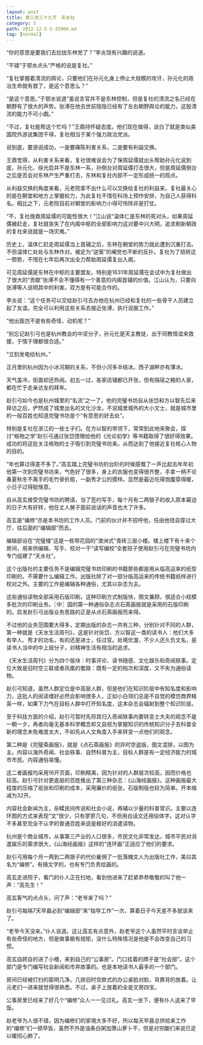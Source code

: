 ```yaml
---
layout: post
title: 第三百三十九节　天水社
category: 5
path: 2012-12-5-5-33900.md
tag: [normal]
---
```


“你的意思是要我们去拉拢东林党了？”李炎饶有兴趣的说道。

“不错”于鄂水点头“严格的说是复社。”

“复社掌握着清流的舆论，只要他们在孙元化身上停止大规模的攻讦，孙元化的政治生命就有救了，是这个意思么？”

“是这个意思。”于鄂水说道“虽说言官并不是东林控制，但是复社的清流之名已经在朝野有了很大的声势。张溥在他去世前隐隐已经有了左右朝野舆论的能力，这股清流的能力不可小觑。”

“不过，复社能帮这个忙吗？”王鼎持怀疑态度。他们现在做得，说白了就是类似美国院外游说集团干得，复社相当于某个强力政治党派。

说到底，要游说成功，一是要痛陈利害关系，二是要有利益交换。

王鼎觉得，从利害关系来看，复社很难说会为了保周延儒就出头帮助孙元化说到底，孙元化、徐光启并不是东林一系，孙倒台对周延儒打击很大，但是周延儒倒台之后是否会对东林产生严重打击，东林和复社内部不一定形成统一的观点。

从利益交换的角度来看，元老院拿不出什么可以交换给复社的利益来。复社最关心的是在朝堂和地方上掌握权力，为此复社不惜在科场上预作安排，为自己人获得科名。相比之下，元老院目前对朝堂的影响力小得可怜除非是打仗。

“不，复社挽救周延儒的可能性很大！”江山说“温体仁是东林的死对头，如果周延儒被赶走，复社就丧失了在内阁中枢的全部影响力这对要中兴大明，追求刷新朝政的复社来说就是一场灾难。”

历史上，温体仁赶走周延儒当上首辅之后，东林在朝堂的势力就此遭到沉重打击。不但温体仁处处与东林作对。被定为“逆案”的阉党也不断的反扑。复社为了扭转这一颓势，不惜在七年后再次出全力帮助周延儒复出入阁。

可见周延儒是东林在中枢的主要盟友。特别是1631年周延儒在会试中为复社做出了很大的“贡献”张溥不会不懂得有一个善意的内阁首辅的价值。江山认为，只要向张溥等人说明其中的利害。双方是有可能合作的。

李炎说：“这个任务可以交给赵引弓去办他在杭州已经和复社的一些骨干人员建立起了友谊。完全可以利用这些关系去接近张溥，执行说服工作。”

“他出面岂不是有些奇怪，动机呢？”

“别忘记赵引弓也是杭州教会的中坚分子，孙元化是天主教徒，出于同教情谊来救援，于情于理都很合适。”

“立刻发电给杭州。”

正月里的杭州因为小冰河期的关系，不但小河多半结冰。西子湖畔亦有薄冰。

天气虽冷，街面却还热闹。初五一过，各家店铺都已开张，但有隔宿之粮的人家，都在忙于走亲访友的拜年。

赵引弓如今也是杭州城里的“名流”之一了。他的完璧书坊自从张岱和方以智先后来拜访之后，俨然成了城里出名的文化沙龙，不说城里城外的大小文士，就是城市里的一般百姓也知道完璧书坊是个“有意思的好去处”。

特别是复社在浙江的一些士子们。在方以智的带领下，常常到此地来聚会，探讨“格物之学”赵引弓通过张岱馈赠给他的《光论初学》等书籍取得了很好得效果。成功的将这批关注格物的士子吸引到完璧书坊来。从而达到了他接近复社核心人物的目的。

“年也算过得差不多了。”高玄踏上完璧书坊的台阶的时候感慨了一声比起去年年初他第一次到完璧书坊来，气色好了很多，身上的衣服也变得很齐整，手拿一柄不论春夏秋冬不离手的毛竹骨折扇，一副秀才公的摸样。显然是最近吃得饱腹穿得暖，小日子过得挺惬意。

自从高玄接受完璧书坊的聘请，当了签约写手，每个月有二两银子的收入原本窘迫的日子大有好转，他在丈人舅子面前说话的声音也大了许多。

高玄是“编修”亦是本书坊的工作人员。门前的伙计并不招呼他，任由他径自穿过大厅，往后面的“编辑部”而去。

编辑部设在“完璧楼”这是一栋带花园的“澳洲式”青砖三层小楼。楼上楼下有十来个房间，用来供编辑、写手、校对一干“读写编校”全套班子使用赵引弓在完璧书坊内专门组建了“天水社”。

这个出版社的主要任务不是编辑完璧书坊印刷的书籍那些都是用从临高运来的纸型印刷的，不需要什么编辑工作。出版社除了对一部分临高运来的传统书籍纸样进行校对之外。主要的工作是编辑各种通俗，尤其以杂志为主。

这些通俗读物全部采用石版印刷，这种印刷方式制版快，图文兼顾，很适合小规模多批次的印刷业务。〖中〗国的第一种通俗杂志点石斋画报就是采用的石版印刷的。启发赵引弓出版业务思路的正是从点石斋画报而来得。

不过他的业务范围要大得多，定期出版的杂志一共有三种，分别针对不同的人群，第一种就是《天水生活周刊》，这是针对张岱、方以智这一类的读书人：他们大多有举人、秀才的功名，有的还是进士，任过官。处境优渥，不少人还久负文名，是读书人当中的中上层分子，对精神生活有相当的追求。

《天水生活周刊》分为四个版块：时事评论、读书随感、文化娱乐和奇闻轶事。定位大致是旧时空三联或者凤凰的套路：既有一定的档次和深度，又不失为通俗读物。

赵引弓知道，虽然人群定位是中高层人群，但是他们在知识阶层中有知名度和影响力，这批人的阅读嗜好必然会影响很多人，正如小白领们总是不自觉的模仿商界精英一样，如果下力气在目标人群中打开知名度，这本杂志会辐射到整个知识阶层。

至于科技方面的介绍，赵引弓暂时先将其归入奇闻轶事内要转变士大夫的观念不是一朝一夕，再者向毫无基本科学概念却又自视为掌握知识的传统知识分子去科普全新的理念未免难度太大，不如先从人文角度入手来转变一点他们的观念。

第二种是《完璧斋画报》，就是《点石斋画报》的异时空盗版，图文混排，以图为主。内容以海外奇闻、社会轶事、自然科普为主，目标人群是有一定经济能力的城市市民。内容通俗易懂。

这二者画报均采用16开页面，印刷精美，因为针对的人群层次较高，因而价格也较高。赵引弓针对更底层的百姓推出了第三种杂志：《山海经画报》。这种画报最大程度的压缩了纸张和印刷的成本，采用廉价的纸张，石版制版也较为简单。开本缩减为32开。

内容社会新闻为主，杂糅民间传说和社会小说，再辅以少量的科普常识。主要以连环图的方式来表现“文”很少，只有寥寥几句，不但用白话文还用俗体字。这对认字不多甚至完全不认字的普通百姓来说是极好的消遣读物。

杭州是个商业城市，从事第三产业的人口很多，市民文化非常发达，城市平民对消遣娱乐的需求很大，《山海经画报》这样的“连环画”正适应了他们的要求。

赵引弓用每个月一两到二两银子的代价雇佣了一批落魄文人为出版社工作，美曰其名为“编修”。有搞文字的，也有专门负责绘画的。

高玄走进院子，看门的仆人正在扫地，看到他进来了赶紧恭恭敬敬的叫了他一声：“高先生！”

高玄客气的点点头，问了声：“老爷来了吗？”

赵引弓每隔7天早晨必到“编辑部”来“指导工作”一次，算着日子今天差不多就该来了。

“老爷今天没来。”仆人说道。这让高玄有点意外，赵老爷这个人虽然平时言谈举止有些奇怪的地方，但是做事极有规矩，没什么特殊情况是他是不会改变自己的习惯。

高玄自顾自的进了小楼，来到自己的“公事房”。门口挂着的牌子是“社会部”。这个部门是专门编写社会新闻和市井故事的。也是本地读书人最多的一个部门。

房间已经被打扫的窗明几净。几排旧时空款式的办公桌脸对脸，背靠背的放着。让元老们一进来就觉得很熟悉。不过，桌子上放着的全是文房四宝。

公事房里已经来了好几个“编修”众人一一见过礼。高玄一坐下，便有仆人送来了早饭。

赵老爷为人很不错，因为编修们的家境大多不好，所以每天早晨总供给来工作的“编修”们一顿早饭，虽然不外是油条白粥加萧山萝卜干，但是对穷酸们来说已足以暖彻心肺了。
